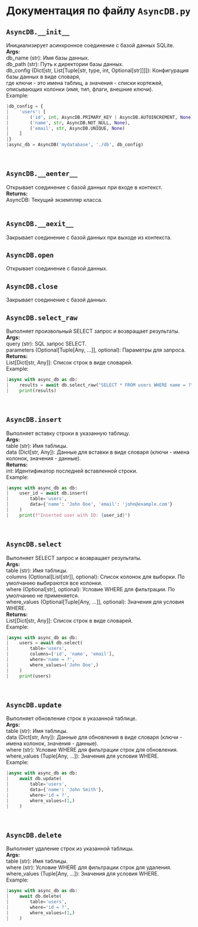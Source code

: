# Документация по файлу `AsyncDB.py`


## `AsyncDB.__init__`<br>
Инициализирует асинхронное соединение с базой данных SQLite.<br>
**Args:**<br>
db_name (str): Имя базы данных.<br>
db_path (str): Путь к директории базы данных.<br>
db_config (Dict[str, List[Tuple[str, type, int, Optional[str]]]]): Конфигурация базы данных в виде словаря,<br>
где ключи - это имена таблиц, а значения - списки кортежей, описывающих колонки (имя, тип, флаги, внешние ключи).<br>
Example:<br>
```py
|db_config = {
|    'users': [
|        ('id', int, AsyncDB.PRIMARY_KEY | AsyncDB.AUTOINCREMENT, None),
|        ('name', str, AsyncDB.NOT_NULL, None),
|        ('email', str, AsyncDB.UNIQUE, None)
|    ]
|}
|async_db = AsyncDB('mydatabase', './db', db_config)
```
<br>

## `AsyncDB.__aenter__`<br>
Открывает соединение с базой данных при входе в контекст.<br>
**Returns:**<br>
AsyncDB: Текущий экземпляр класса.<br>
<br>

## `AsyncDB.__aexit__`<br>
Закрывает соединение с базой данных при выходе из контекста.<br>

## `AsyncDB.open`<br>
Открывает соединение с базой данных.<br>

## `AsyncDB.close`<br>
Закрывает соединение с базой данных.<br>

## `AsyncDB.select_raw`<br>
Выполняет произвольный SELECT запрос и возвращает результаты.<br>
**Args:**<br>
query (str): SQL запрос SELECT.<br>
parameters (Optional[Tuple[Any, ...]], optional): Параметры для запроса.<br>
**Returns:**<br>
List[Dict[str, Any]]: Список строк в виде словарей.<br>
Example:<br>
```py
|async with async_db as db:
|    results = await db.select_raw("SELECT * FROM users WHERE name = ?", ("John Doe",))
|    print(results)
```
<br>

## `AsyncDB.insert`<br>
Выполняет вставку строки в указанную таблицу.<br>
**Args:**<br>
table (str): Имя таблицы.<br>
data (Dict[str, Any]): Данные для вставки в виде словаря (ключи - имена колонок, значения - данные).<br>
**Returns:**<br>
int: Идентификатор последней вставленной строки.<br>
Example:<br>
```py
|async with async_db as db:
|    user_id = await db.insert(
|        table='users',
|        data={'name': 'John Doe', 'email': 'john@example.com'}
|    )
|    print(f"Inserted user with ID: {user_id}")
```
<br>

## `AsyncDB.select`<br>
Выполняет SELECT запрос и возвращает результаты.<br>
**Args:**<br>
table (str): Имя таблицы.<br>
columns (Optional[List[str]], optional): Список колонок для выборки. По умолчанию выбираются все колонки.<br>
where (Optional[str], optional): Условие WHERE для фильтрации. По умолчанию не применяется.<br>
where_values (Optional[Tuple[Any, ...]], optional): Значения для условия WHERE.<br>
**Returns:**<br>
List[Dict[str, Any]]: Список строк в виде словарей.<br>
Example:<br>
```py
|async with async_db as db:
|    users = await db.select(
|        table='users',
|        columns=['id', 'name', 'email'],
|        where='name = ?',
|        where_values=('John Doe',)
|    )
|    print(users)
```
<br>

## `AsyncDB.update`<br>
Выполняет обновление строк в указанной таблице.<br>
**Args:**<br>
table (str): Имя таблицы.<br>
data (Dict[str, Any]): Данные для обновления в виде словаря (ключи - имена колонок, значения - данные).<br>
where (str): Условие WHERE для фильтрации строк для обновления.<br>
where_values (Tuple[Any, ...]): Значения для условия WHERE.<br>
Example:<br>
```py
|async with async_db as db:
|    await db.update(
|        table='users',
|        data={'name': 'John Smith'},
|        where='id = ?',
|        where_values=(1,)
|    )
```
<br>

## `AsyncDB.delete`<br>
Выполняет удаление строк из указанной таблицы.<br>
**Args:**<br>
table (str): Имя таблицы.<br>
where (str): Условие WHERE для фильтрации строк для удаления.<br>
where_values (Tuple[Any, ...]): Значения для условия WHERE.<br>
Example:<br>
```py
|async with async_db as db:
|    await db.delete(
|        table='users',
|        where='id = ?',
|        where_values=(1,)
|    )
```
<br>
